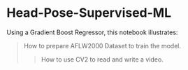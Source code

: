 # Head-Pose-Supervised-ML


Using a Gradient Boost Regressor, this notebook illustrates:
> How to prepare AFLW2000 Dataset to train the model.
>> How to use CV2 to read and write a video.
